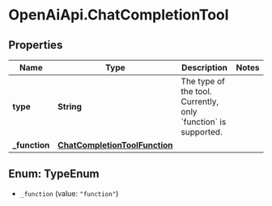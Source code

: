 # OpenAiApi.ChatCompletionTool

## Properties
Name | Type | Description | Notes
------------ | ------------- | ------------- | -------------
**type** | **String** | The type of the tool. Currently, only &#x60;function&#x60; is supported. | 
**_function** | [**ChatCompletionToolFunction**](ChatCompletionToolFunction.md) |  | 

<a name="TypeEnum"></a>
## Enum: TypeEnum

* `_function` (value: `"function"`)

